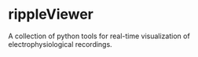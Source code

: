 # rippleViewer
 A collection of python tools for real-time visualization of electrophysiological recordings.
